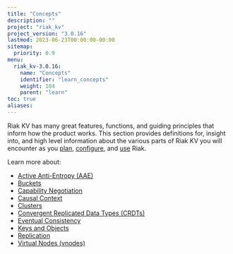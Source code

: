 ```yaml
---
title: "Concepts"
description: ""
project: "riak_kv"
project_version: "3.0.16"
lastmod: 2023-06-23T00:00:00-00:00
sitemap:
  priority: 0.9
menu:
  riak_kv-3.0.16:
    name: "Concepts"
    identifier: "learn_concepts"
    weight: 104
    parent: "learn"
toc: true
aliases:
---
```


[concept aae]: {{<baseurl>}}riak/kv/3.0.16/learn/concepts/active-anti-entropy
[concept buckets]: {{<baseurl>}}riak/kv/3.0.16/learn/concepts/buckets
[concept cap neg]: {{<baseurl>}}riak/kv/3.0.16/learn/concepts/capability-negotiation
[concept causal context]: {{<baseurl>}}riak/kv/3.0.16/learn/concepts/causal-context
[concept clusters]: {{<baseurl>}}riak/kv/3.0.16/learn/concepts/clusters
[concept crdts]: {{<baseurl>}}riak/kv/3.0.16/learn/concepts/crdts
[concept eventual consistency]: {{<baseurl>}}riak/kv/3.0.16/learn/concepts/eventual-consistency
[concept keys objects]: {{<baseurl>}}riak/kv/3.0.16/learn/concepts/keys-and-objects
[concept replication]: {{<baseurl>}}riak/kv/3.0.16/learn/concepts/replication
[concept strong consistency]: {{<baseurl>}}riak/kv/3.0.16/using/reference/strong-consistency
[concept vnodes]: {{<baseurl>}}riak/kv/3.0.16/learn/concepts/vnodes
[config index]: {{<baseurl>}}riak/kv/3.0.16/configuring
[plan index]: {{<baseurl>}}riak/kv/3.0.16/setup/planning
[use index]: {{<baseurl>}}riak/kv/3.0.16/using/

Riak KV has many great features, functions, and guiding principles that inform how the product works. This section provides definitions for, insight into, and high level information about the various parts of Riak KV you will encounter as you [plan][plan index], [configure][config index], and [use][use index] Riak.

Learn more about:

* [Active Anti-Entropy (AAE)][concept aae]
* [Buckets][concept buckets]
* [Capability Negotiation][concept cap neg]
* [Causal Context][concept causal context]
* [Clusters][concept clusters]
* [Convergent Replicated Data Types (CRDTs)][concept crdts]
* [Eventual Consistency][concept eventual consistency]
* [Keys and Objects][concept keys objects]
* [Replication][concept replication]
* [Virtual Nodes (vnodes)][concept vnodes]

